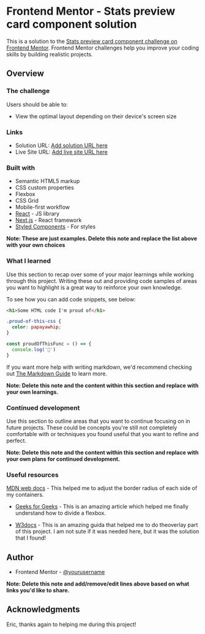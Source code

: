 # Frontend Mentor - Stats preview card component solution

This is a solution to the [Stats preview card component challenge on Frontend Mentor](https://www.frontendmentor.io/challenges/stats-preview-card-component-8JqbgoU62). Frontend Mentor challenges help you improve your coding skills by building realistic projects. 


## Overview

### The challenge

Users should be able to:

- View the optimal layout depending on their device's screen size


### Links

- Solution URL: [Add solution URL here](https://your-solution-url.com)
- Live Site URL: [Add live site URL here](https://your-live-site-url.com)


### Built with

- Semantic HTML5 markup
- CSS custom properties
- Flexbox
- CSS Grid
- Mobile-first workflow
- [React](https://reactjs.org/) - JS library
- [Next.js](https://nextjs.org/) - React framework
- [Styled Components](https://styled-components.com/) - For styles

**Note: These are just examples. Delete this note and replace the list above with your own choices**

### What I learned

Use this section to recap over some of your major learnings while working through this project. Writing these out and providing code samples of areas you want to highlight is a great way to reinforce your own knowledge.

To see how you can add code snippets, see below:

```html
<h1>Some HTML code I'm proud of</h1>
```
```css
.proud-of-this-css {
  color: papayawhip;
}
```
```js
const proudOfThisFunc = () => {
  console.log('🎉')
}
```

If you want more help with writing markdown, we'd recommend checking out [The Markdown Guide](https://www.markdownguide.org/) to learn more.

**Note: Delete this note and the content within this section and replace with your own learnings.**

### Continued development

Use this section to outline areas that you want to continue focusing on in future projects. These could be concepts you're still not completely comfortable with or techniques you found useful that you want to refine and perfect.

**Note: Delete this note and the content within this section and replace with your own plans for continued development.**

### Useful resources


[MDN web docs](https://developer.mozilla.org/en-US/docs/Web/CSS/border-top-left-radius) - This helped me to adjust the border radius of each side of my containers.

- [Geeks for Geeks](https://www.geeksforgeeks.org/how-to-define-two-column-layout-using-flexbox/#:~:text=Approach%3A%20To%20create%20a%20two,all%20will%20come%20as%20columns.) - This is an amazing article which helped me finally understand how to divide a flexbox.

- [W3docs](https://www.w3docs.com/snippets/html/how-to-overlay-one-div-over-another.html) - This is an amazing guida that helped me to do theoverlay part of this project. I am not sute if it was needed here, but it was the solution that I found! 


## Author

- Frontend Mentor - [@yourusername](https://www.frontendmentor.io/profile/VanessaRighi)

**Note: Delete this note and add/remove/edit lines above based on what links you'd like to share.**

## Acknowledgments

Eric, thanks again to helping me during this project! 